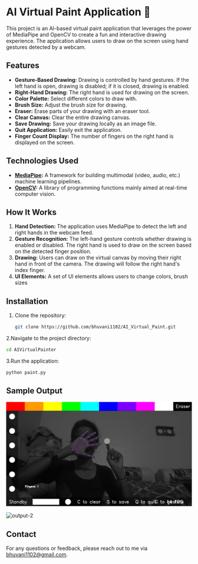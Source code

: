 # AI Virtual Paint Application 🎨

This project is an AI-based virtual paint application that leverages the power of MediaPipe and OpenCV to create a fun and interactive drawing experience. The application allows users to draw on the screen using hand gestures detected by a webcam.

## Features

- **Gesture-Based Drawing:** Drawing is controlled by hand gestures. If the left hand is open, drawing is disabled; if it is closed, drawing is enabled.
- **Right-Hand Drawing:** The right hand is used for drawing on the screen.
- **Color Palette:** Select different colors to draw with.
- **Brush Size:** Adjust the brush size for drawing.
- **Eraser:** Erase parts of your drawing with an eraser tool.
- **Clear Canvas:** Clear the entire drawing canvas.
- **Save Drawing:** Save your drawing locally as an image file.
- **Quit Application:** Easily exit the application.
- **Finger Count Display:** The number of fingers on the right hand is displayed on the screen.

## Technologies Used

- **[MediaPipe](https://google.github.io/mediapipe/solutions/hands):** A framework for building multimodal (video, audio, etc.) machine learning pipelines.
- **[OpenCV](https://opencv.org):** A library of programming functions mainly aimed at real-time computer vision.

## How It Works

1. **Hand Detection:** The application uses MediaPipe to detect the left and right hands in the webcam feed.
2. **Gesture Recognition:** The left-hand gesture controls whether drawing is enabled or disabled. The right hand is used to draw on the screen based on the detected finger position.
3. **Drawing:** Users can draw on the virtual canvas by moving their right hand in front of the camera. The drawing will follow the right hand's index finger.
4. **UI Elements:** A set of UI elements allows users to change colors, brush sizes

## Installation

1. Clone the repository:
   ```bash
   git clone https://github.com/bhuvani1102/AI_Virtual_Paint.git
   ```
2.Navigate to the project directory:
  ```bash
  cd AIVirtualPainter
 ```
3.Run the application:
```bash
python paint.py
```
## Sample Output
![output-1](AIVirtualPainter/pictures/2024825235422.jpeg)


![output-2](images/op2.png)
## Contact

For any questions or feedback, please reach out to me via [bhuvani1102@gmail.com](mailto:bhuvani1102@gmail.com).





